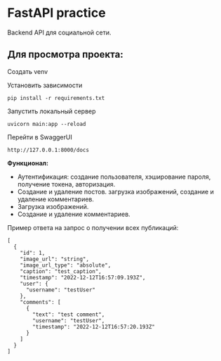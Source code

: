 # FastAPI practice

Backend API для социальной сети.

## Для просмотра проекта:

Создать venv

Установить зависимости
```
pip install -r requirements.txt
```
Запустить локальный сервер
```
uvicorn main:app --reload
```
Перейти в SwaggerUI
```
http://127.0.0.1:8000/docs
```
<b>Функционал:</b>

- Аутентификация: создание пользователя, хэширование пароля, получение токена, авторизация.
- Создание и удаление постов. загрузка изображений, создание и удаление комментариев.
- Загрузка изображений.
- Создание и удаление комментариев.

Пример ответа на запрос о получении всех публикаций:
```
[
  {
    "id": 1,
    "image_url": "string",
    "image_url_type": "absolute",
    "caption": "test_caption",
    "timestamp": "2022-12-12T16:57:09.193Z",
    "user": {
      "username": "testUser"
    },
    "comments": [
      {
        "text": "test comment",
        "username": "testUser",
        "timestamp": "2022-12-12T16:57:20.193Z"
      }
    ]
  }
]
```
